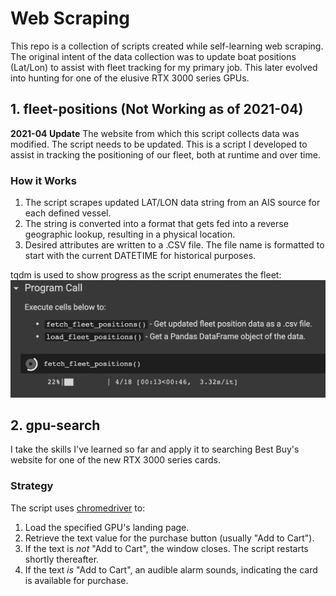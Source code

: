 # Web Scraping
This repo is a collection of scripts created while self-learning web scraping. The original intent of the data collection was to update boat positions (Lat/Lon) to assist with fleet tracking for my primary job. This later evolved into hunting for one of the elusive RTX 3000 series GPUs.

## 1. fleet-positions (Not Working as of 2021-04)
<b>2021-04 Update</b> The website from which this script collects data was modified. The script needs to be updated.
This is a script I developed to assist in tracking the positioning of our fleet, both at runtime and over time.

### How it Works
1. The script scrapes updated LAT/LON data string from an AIS source for each defined vessel.
2. The string is converted into a format that gets fed into a reverse geographic lookup, resulting in a physical location.
3. Desired attributes are written to a .CSV file. The file name is formatted to start with the current DATETIME for historical purposes.

tqdm is used to show progress as the script enumerates the fleet:
![Boat Scraper Progress](/web-scraper-progress.png)

## 2. gpu-search
I take the skills I've learned so far and apply it to searching Best Buy's website for one of the new RTX 3000 series cards.

### Strategy
The script uses <a href="https://chromedriver.chromium.org/downloads">chromedriver</a> to:
1. Load the specified GPU's landing page.
2. Retrieve the text value for the purchase button (usually "Add to Cart").
3. If the text is <i>not</i> "Add to Cart", the window closes. The script restarts shortly thereafter. 
4. If the text <i>is</i> "Add to Cart", an audible alarm sounds, indicating the card is available for purchase.
